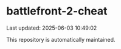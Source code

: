 # battlefront-2-cheat

Last updated: 2025-06-03 10:49:02

This repository is automatically maintained.
